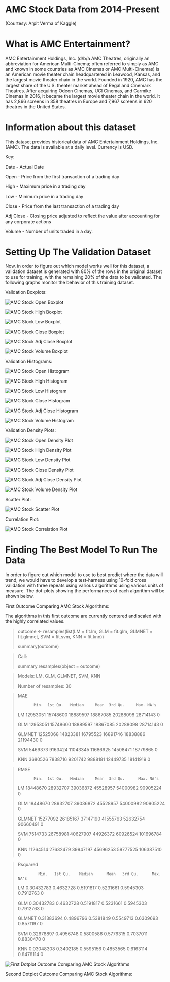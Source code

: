 # AMC Stock Data from 2014-Present

(Courtesy: Arpit Verma of Kaggle)

# What is AMC Entertainment?

AMC Entertainment Holdings, Inc. (d/b/a AMC Theatres, originally an abbreviation for American Multi-Cinema; often referred to simply as AMC and known in some countries as AMC Cinemas or AMC Multi-Cinemas) is an American movie theater chain headquartered in Leawood, Kansas, and the largest movie theater chain in the world. Founded in 1920, AMC has the largest share of the U.S. theater market ahead of Regal and Cinemark Theatres. After acquiring Odeon Cinemas, UCI Cinemas, and Carmike Cinemas in 2016, it became the largest movie theater chain in the world. It has 2,866 screens in 358 theatres in Europe and 7,967 screens in 620 theatres in the United States.

# Information about this dataset

This dataset provides historical data of AMC Entertainment Holdings, Inc. (AMC). The data is available at a daily level. Currency is USD.


Key:

Date - Actual Date

Open - Price from the first transaction of a trading day

High - Maximum price in a trading day

Low - Minimum price in a trading day

Close - Price from the last transaction of a trading day

Adj Close - Closing price adjusted to reflect the value after accounting for any corporate actions

Volume - Number of units traded in a day.

# Setting Up The Validation Dataset

Now, in order to figure out which model works well for this dataset, a validation dataset is generated with 80% of the rows in the original dataset to use for training, with the remaining 20% of the data to be validated. The following graphs monitor the behavior of this training dataset.

Validation Boxplots:

![AMC Stock Open Boxplot](https://user-images.githubusercontent.com/87962854/141599591-3e9b3e68-74cc-404f-bb8b-1cca39ff9593.png)

![AMC Stock High Boxplot](https://user-images.githubusercontent.com/87962854/141599605-7f86c0d1-8995-41af-bab4-40ef29746dfd.png)

![AMC Stock Low Boxplot](https://user-images.githubusercontent.com/87962854/141599612-13862abe-247a-4a31-aaa0-1763bc58e707.png)

![AMC Stock Close Boxplot](https://user-images.githubusercontent.com/87962854/141599625-14f2e4fb-3704-4780-ba2c-b594cfcfe489.png)

![AMC Stock Adj Close Boxplot](https://user-images.githubusercontent.com/87962854/141599632-9098fad2-7fb6-4219-a0cc-e0501ce2dbf5.png)

![AMC Stock Volume Boxplot](https://user-images.githubusercontent.com/87962854/141599642-c169d687-b8a3-4dfe-88fa-261464c9dd43.png)

Validation Histograms:

![AMC Stock Open Histogram](https://user-images.githubusercontent.com/87962854/141599735-d69845f6-803c-4e2e-b6e1-e4851fe90e57.png)

![AMC Stock High Histogram](https://user-images.githubusercontent.com/87962854/141599744-c60a2e3b-d1f5-4f45-813a-a56ac6d5e05f.png)

![AMC Stock Low Histogram](https://user-images.githubusercontent.com/87962854/141599752-41c4c725-abc6-48bf-b48c-a2726eeaf10e.png)

![AMC Stock Close Histogram](https://user-images.githubusercontent.com/87962854/141599762-6729f7ac-a788-43d6-a250-380207b96b8e.png)

![AMC Stock Adj Close Histogram](https://user-images.githubusercontent.com/87962854/141599771-b4dee698-92f0-49b8-8865-4a4ebd25ba72.png)

![AMC Stock Volume Histogram](https://user-images.githubusercontent.com/87962854/141599779-e8a2ed0a-7795-4ba6-a6bf-0a0b0734542f.png)

Validation Density Plots:

![AMC Stock Open Density Plot](https://user-images.githubusercontent.com/87962854/141600173-178d179e-e458-418a-a0ac-75bc5bc42d67.png)

![AMC Stock High Density Plot](https://user-images.githubusercontent.com/87962854/141600184-2f4d78ed-360c-4614-a82d-0162c0ba1216.png)

![AMC Stock Low Density Plot](https://user-images.githubusercontent.com/87962854/141600192-b7a3696d-a349-423d-be73-e3b3dc2e2d4f.png)

![AMC Stock Close Density Plot](https://user-images.githubusercontent.com/87962854/141600199-543566d2-1652-499d-8680-59795f7a9731.png)

![AMC Stock Adj Close Density Plot](https://user-images.githubusercontent.com/87962854/141600206-380eac98-96df-442c-93d5-0c20d6074517.png)

![AMC Stock Volume Density Plot](https://user-images.githubusercontent.com/87962854/141600213-aba15111-5181-466c-b5cd-7e4909ae4a86.png)

Scatter Plot:

![AMC Stock Scatter Plot](https://user-images.githubusercontent.com/87962854/141600390-2bb17c6f-239c-4c8c-9f5a-83a53488ce91.png)

Correlation Plot:

![AMC Stock Correlation Plot](https://user-images.githubusercontent.com/87962854/141600413-9ff9da4a-d636-4f9f-a740-0e9066529dbd.png)

# Finding The Best Model To Run The Data

In order to figure out which model to use to best predict where the data will trend, we would have to develop a test-harness using 10-fold cross validation with three repeats using various algorithms using various units of measure. The dot-plots showing the performances of each algorithm will be shown below.

First Outcome Comparing AMC Stock Algorithms:

The algorithms in this first outcome are currently centered and scaled with the highly correlated values.

> outcome <- resamples(list(LM = fit.lm, GLM = fit.glm, GLMNET = fit.glmnet, SVM = fit.svm, KNN = fit.knn))
> 
> summary(outcome)

> Call:
> 
> summary.resamples(object = outcome)

> Models: LM, GLM, GLMNET, SVM, KNN 
> 
> Number of resamples: 30 

> MAE 
> 
>            Min.  1st Qu.   Median     Mean  3rd Qu.     Max. NA's
>            
> LM     12953051 15748600 18889597 18867085 20288098 28714143    0
> 
> GLM    12953051 15748600 18889597 18867085 20288098 28714143    0
> 
> GLMNET 12525068 14823381 16795523 16891746 18838886 21194430    0
> 
> SVM     5469373  9163424 11043345 11686925 14508471 18779865    0
> 
> KNN     3680526  7838716  9201742  9888181 12449735 18141919    0

> RMSE 
> 
>            Min.  1st Qu.   Median     Mean  3rd Qu.      Max. NA's
>            
> LM     18448670 28932707 39036872 45528957 54000982  90905224    0
> 
> GLM    18448670 28932707 39036872 45528957 54000982  90905224    0
> 
> GLMNET 15277092 26185167 37147190 41555763 52632754  90660491    0
> 
> SVM     7514733 26758981 40627907 44926372 60926524 101696784    0
> 
> KNN    11264514 27632479 39947197 45696253 59777525 106387510    0

> Rsquared 
> 
>              Min.   1st Qu.    Median      Mean   3rd Qu.      Max. NA's
>              
> LM     0.30432783 0.4632728 0.5191817 0.5231661 0.5945303 0.7912763    0
> 
> GLM    0.30432783 0.4632728 0.5191817 0.5231661 0.5945303 0.7912763    0
> 
> GLMNET 0.31383694 0.4896796 0.5381849 0.5549713 0.6309693 0.8571197    0
> 
> SVM    0.32678897 0.4956748 0.5800586 0.5776315 0.7037011 0.8830470    0
> 
> KNN    0.03048308 0.3402185 0.5595156 0.4853565 0.6163114 0.8478114    0

![First Dotplot Outcome Comparing AMC Stock Algorithms](https://user-images.githubusercontent.com/87962854/141601114-e506d18d-1aaa-40b1-aedb-c42d622830e8.png)

Second Dotplot Outcome Comparing AMC Stock Algorithms:

